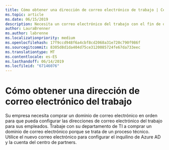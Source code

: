 ```yaml
---
title: Cómo obtener una dirección de correo electrónico de trabajo | Centro de partners
ms.topic: article
ms.date: 06/15/2019
description: Necesita un correo electrónico del trabajo con el fin de obtener una cuenta de Azure AD en el centro de partners
author: LauraBrenner
ms.author: labrenne
ms.localizationpriority: medium
ms.openlocfilehash: 17f9ccd948f6a4cbf8cd2068a31e720c790f986f
ms.sourcegitcommit: 8305d8d1da404d75ce3120085724fe67da733eec
ms.translationtype: MT
ms.contentlocale: es-ES
ms.lasthandoff: 06/14/2019
ms.locfileid: "67146076"
---
```

# <a name="how-to-get-a-work-email-address"></a>Cómo obtener una dirección de correo electrónico del trabajo

Su empresa necesita comprar un dominio de correo electrónico en orden para que pueda configurar las direcciones de correo electrónico del trabajo para sus empleados. Trabaje con su departamento de TI a comprar un dominio de correo electrónico porque se trata de un proceso técnico. Utilice el nuevo correo electrónico para configurar el inquilino de Azure AD y la cuenta del centro de partners.

